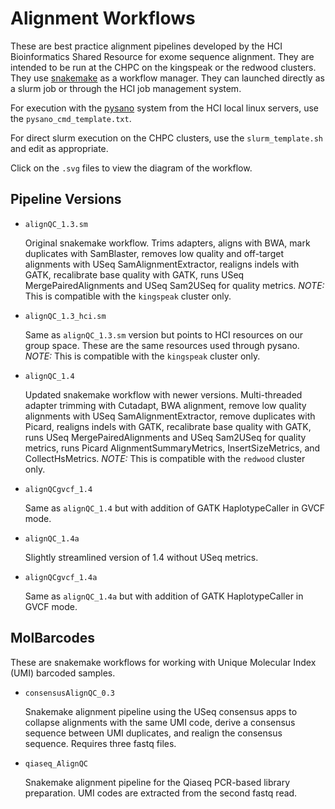 # Alignment Workflows

These are best practice alignment pipelines developed by the HCI Bioinformatics 
Shared Resource for exome sequence alignment. They are intended to be run at the 
CHPC on the kingspeak or the redwood clusters. They use 
[snakemake](https://bitbucket.org/snakemake/snakemake) as a workflow manager. They can 
launched directly as a slurm job or through the HCI 
job management system.

For execution with the [pysano](https://healthcare.utah.edu/huntsmancancerinstitute/research/shared-resources/center-managed/bioinformatics/pysano/) 
system from the HCI local linux servers, use the `pysano_cmd_template.txt`.

For direct slurm execution on the CHPC clusters, use the `slurm_template.sh` and edit 
as appropriate.

Click on the `.svg` files to view the diagram of the workflow.

## Pipeline Versions

- `alignQC_1.3.sm`

    Original snakemake workflow. Trims adapters, aligns with BWA, mark duplicates with 
    SamBlaster, removes low quality and off-target alignments with USeq 
    SamAlignmentExtractor, realigns indels with GATK, recalibrate base quality with 
    GATK, runs USeq MergePairedAlignments and USeq Sam2USeq for quality metrics. 
    *NOTE:* This is compatible with the `kingspeak` cluster only.

- `alignQC_1.3_hci.sm`

    Same as `alignQC_1.3.sm` version but points to HCI resources on our group space. 
    These are the same resources used through pysano.
    *NOTE:* This is compatible with the `kingspeak` cluster only.

- `alignQC_1.4`

    Updated snakemake workflow with newer versions. Multi-threaded adapter trimming with Cutadapt, 
    BWA alignment, remove low quality alignments with USeq SamAlignmentExtractor, remove 
    duplicates with Picard, realigns indels with GATK, recalibrate base quality with 
    GATK, runs USeq MergePairedAlignments and USeq Sam2USeq for quality metrics, runs 
    Picard AlignmentSummaryMetrics, InsertSizeMetrics, and CollectHsMetrics.
    *NOTE:* This is compatible with the `redwood` cluster only.

- `alignQCgvcf_1.4`

    Same as `alignQC_1.4` but with addition of GATK HaplotypeCaller in GVCF mode.

- `alignQC_1.4a`

    Slightly streamlined version of 1.4 without USeq metrics.

- `alignQCgvcf_1.4a`

    Same as `alignQC_1.4a` but with addition of GATK HaplotypeCaller in GVCF mode.


## MolBarcodes

These are snakemake workflows for working with Unique Molecular Index (UMI) barcoded 
samples. 

- `consensusAlignQC_0.3`

    Snakemake alignment pipeline using the USeq consensus apps to collapse alignments 
    with the same UMI code, derive a consensus sequence between UMI duplicates, and 
    realign the consensus sequence. Requires three fastq files.

- `qiaseq_AlignQC`

    Snakemake alignment pipeline for the Qiaseq PCR-based library preparation. UMI codes 
    are extracted from the second fastq read. 



